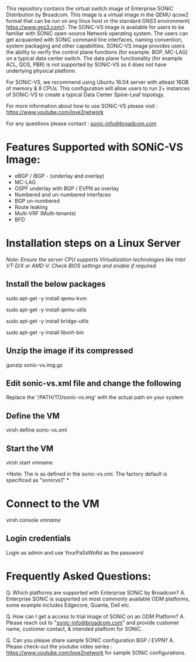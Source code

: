 This repository contains the virtual switch image of Enterprise SONiC Distribution by Broadcom. This image is a virtual image in the QEMU qcow2 format that can be run on any linux host or the standard GNS3 environment( https://www.gns3.com/). The SONiC-VS image is available for users to be familiar with SONiC open-source Network operating system. The users can get acquainted with SONiC command line interfaces, naming convention, system packaging and other capabilities.
SONiC-VS image provides users the ability to verify the control plane functions (for example. BGP, MC-LAG) on a typical data center switch. The data plane functionality (for example ACL, QOS, PBR) is not supported by SONiC-VS as it does not have underlying physical platform.

For SONiC-VS, we recommend using Ubuntu 16.04 server with atleast 16GB of memory & 8 CPUs. This configuration will allow users to run 2+ instances of SONiC-VS to create a typical Data Center Spine-Leaf topology. 

For more information about how to use SONiC-VS please visit : https://www.youtube.com/love2network

For any questions please contact : sonic-info@broadcom.com

# Features Supported with SONiC-VS Image:
- eBGP / iBGP - (underlay and overlay)
- MC-LAG
- OSPF underlay with BGP / EVPN as overlay
- Numbered and un-numbered interfaces
- BGP un-numbered
- Route leaking
- Multi-VRF (Multi-tenants)
- BFD

# Installation steps on a Linux Server

*Note: Ensure the server CPU supports Virtualization technologies
like Intel VT-D/X or AMD-V.  Check BIOS settings and enable if
required.*

## Install the below packages

sudo apt-get -y install qemu-kvm

sudo apt-get -y install qemu-utils

sudo apt-get -y install bridge-utils

sudo apt-get -y install libvirt-bin


## Unzip the image if its compressed

 gunzip sonic-vs.img.gz

## Edit sonic-vs.xml file and change the following

 <source file='/PATH/TO/sonic-vs.img'/>
             
 Replace the '/PATH/TO/sonic-vs.img' with the actual path on your system

## Define the VM
 virsh define sonic-vs.xml

## Start the VM
 virsh start *vmname*

*Note: The <vmname> is as defined in the sonic-vs.xml.
The factory default is specificed as "sonicvs1"
*
# Connect to the VM
virsh console *vmname*

## Login credentials

Login as admin and use YourPaSsWoRd as the password

# Frequently Asked Questions:

Q. Which platforms are supported with Enterprise SONiC by Broadcom?
A. Enterprise SONiC is supported on most commonly available ODM platforms, some example includes Edgecore, Quanta, Dell etc.

Q. How can I get a access to trial image of SONiC on an ODM Platform?
A. Please reach out to "sonic-info@broadcom.com" and provide customer name, customer contact, & intended platform for SONiC.

Q. Can you please share sample SONiC configuration BGP / EVPN?
A. Please check-out the youtube video series : https://www.youtube.com/love2network for sample SONiC configurations.
